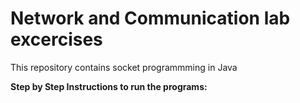 # Network and Communication lab excercises

This repository contains socket programmming in Java

**Step by Step Instructions to run the programs:**
